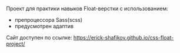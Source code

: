 Проект для практики навыков Float-верстки с использованием:

- препроцессора Sass(scss)
- предусмотрен адаптив

Сайт доступен по ссылке: https://erick-shafikov.github.io/css-float-project/